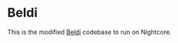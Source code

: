 # Beldi

This is the modified [Beldi](https://github.com/eniac/Beldi) codebase to run on Nightcore.
